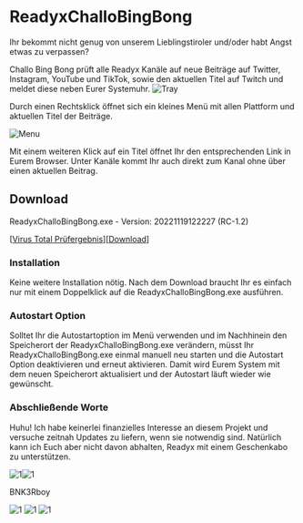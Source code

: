 # ReadyxChalloBingBong

Ihr bekommt nicht genug von unserem Lieblingstiroler und/oder habt Angst etwas zu verpassen?

Challo Bing Bong prüft alle Readyx Kanäle auf neue Beiträge auf Twitter, Instagram, YouTube und TikTok, sowie den aktuellen Titel auf Twitch und meldet diese neben Eurer Systemuhr. ![Tray](https://user-images.githubusercontent.com/17516608/202866230-92366e19-7f94-40fe-accb-19784f4cc94b.png) 

Durch einen Rechtsklick öffnet sich ein kleines Menü mit allen Plattform und aktuellen Titel der Beiträge.

![Menu](https://user-images.githubusercontent.com/17516608/202866333-2767a21e-003d-44eb-9bd0-449844c58ab3.png)

Mit einem weiteren Klick auf ein Titel öffnet Ihr den entsprechenden Link in Eurem Browser. Unter Kanäle kommt Ihr auch direkt zum Kanal ohne über einen aktuellen Beitrag.

## Download
ReadyxChalloBingBong.exe - Version: 20221119122227 (RC-1.2)

[[Virus Total Prüfergebnis](https://www.virustotal.com/gui/url/2f8660f49b11201aeb0e3bb22d7048b18e3fb1b67b9e8e2aae1a4c229c3085cf?nocache=1)][[Download](https://github.com/BNK3R-Boy/ReadyxChalloBingBong/raw/main/ReadyxChalloBingBong.exe)]

### Installation
Keine weitere Installation nötig. Nach dem Download braucht Ihr es einfach nur mit einem Doppelklick auf die ReadyxChalloBingBong.exe ausführen.

### Autostart Option
Solltet Ihr die Autostartoption im Menü verwenden und im Nachhinein den Speicherort der ReadyxChalloBingBong.exe verändern, müsst Ihr ReadyxChalloBingBong.exe einmal manuell neu starten und die Autostart Option deaktivieren und erneut aktivieren. Damit wird Eurem System mit dem neuen Speicherort aktualisiert und der Autostart läuft wieder wie gewünscht.

### Abschließende Worte
Huhu! Ich habe keinerlei finanzielles Interesse an diesem Projekt und versuche zeitnah Updates zu liefern, wenn sie notwendig sind.
Natürlich kann ich Euch aber nicht davon abhalten, Readyx mit einem Geschenkabo zu unterstützen.

![1](https://user-images.githubusercontent.com/17516608/202868410-67296f61-9936-454f-913a-fcefd0a92b33.png)![1](https://user-images.githubusercontent.com/17516608/202868431-b2ffc3e0-7ca6-40c7-962a-d288b73a5f51.png)

BNK3Rboy

![1](https://user-images.githubusercontent.com/17516608/202868225-ae6a42fb-6cbb-4050-975b-436de6feab6c.png)
![1](https://user-images.githubusercontent.com/17516608/202868225-ae6a42fb-6cbb-4050-975b-436de6feab6c.png)
![1](https://user-images.githubusercontent.com/17516608/202868225-ae6a42fb-6cbb-4050-975b-436de6feab6c.png)

